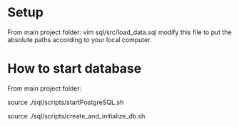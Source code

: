 
# Setup
From main project folder:
  vim sql/src/load_data.sql
  modify this file to put the absolute paths according to your local computer.

# How to start database
From main project folder:

source ./sql/scripts/startPostgreSQL.sh

source ./sql/scripts/create_and_initialize_db.sh

